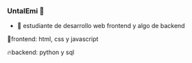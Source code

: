 ### UntalEmi 💫

- 🌱 estudiante de desarrollo web frontend y algo de backend

💫frontend:
html, css y javascript

🔥backend:
python y sql
